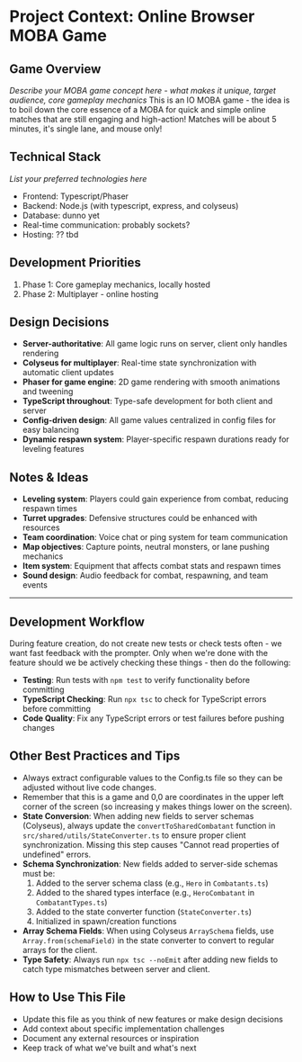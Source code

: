 # Project Context: Online Browser MOBA Game

## Game Overview
*Describe your MOBA game concept here - what makes it unique, target audience, core gameplay mechanics*
This is an IO MOBA game - the idea is to boil down the core essence of a MOBA for quick and simple online matches that are still engaging and high-action! Matches will be about 5 minutes, it's single lane, and mouse only!


## Technical Stack
*List your preferred technologies here*
- Frontend: Typescript/Phaser
- Backend: Node.js (with typescript, express, and colyseus)
- Database: dunno yet
- Real-time communication: probably sockets? 
- Hosting: ?? tbd

## Development Priorities
1. Phase 1: Core gameplay mechanics, locally hosted
2. Phase 2: Multiplayer - online hosting

## Design Decisions
- **Server-authoritative**: All game logic runs on server, client only handles rendering
- **Colyseus for multiplayer**: Real-time state synchronization with automatic client updates
- **Phaser for game engine**: 2D game rendering with smooth animations and tweening
- **TypeScript throughout**: Type-safe development for both client and server
- **Config-driven design**: All game values centralized in config files for easy balancing
- **Dynamic respawn system**: Player-specific respawn durations ready for leveling features

## Notes & Ideas
- **Leveling system**: Players could gain experience from combat, reducing respawn times
- **Turret upgrades**: Defensive structures could be enhanced with resources
- **Team coordination**: Voice chat or ping system for team communication
- **Map objectives**: Capture points, neutral monsters, or lane pushing mechanics
- **Item system**: Equipment that affects combat stats and respawn times
- **Sound design**: Audio feedback for combat, respawning, and team events

---

## Development Workflow
During feature creation, do not create new tests or check tests often - we want fast feedback with the prompter. Only when we're done with the feature should we be actively checking these things - then do the following:
- **Testing**: Run tests with `npm test` to verify functionality before committing
- **TypeScript Checking**: Run `npx tsc` to check for TypeScript errors before committing
- **Code Quality**: Fix any TypeScript errors or test failures before pushing changes

## Other Best Practices and Tips
- Always extract configurable values to the Config.ts file so they can be adjusted without live code changes.
- Remember that this is a game and 0,0 are coordinates in the upper left corner of the screen (so increasing y makes things lower on the screen).
- **State Conversion**: When adding new fields to server schemas (Colyseus), always update the `convertToSharedCombatant` function in `src/shared/utils/StateConverter.ts` to ensure proper client synchronization. Missing this step causes "Cannot read properties of undefined" errors.
- **Schema Synchronization**: New fields added to server-side schemas must be:
  1. Added to the server schema class (e.g., `Hero` in `Combatants.ts`)
  2. Added to the shared types interface (e.g., `HeroCombatant` in `CombatantTypes.ts`)
  3. Added to the state converter function (`StateConverter.ts`)
  4. Initialized in spawn/creation functions
- **Array Schema Fields**: When using Colyseus `ArraySchema` fields, use `Array.from(schemaField)` in the state converter to convert to regular arrays for the client.
- **Type Safety**: Always run `npx tsc --noEmit` after adding new fields to catch type mismatches between server and client.

## How to Use This File
- Update this file as you think of new features or make design decisions
- Add context about specific implementation challenges
- Document any external resources or inspiration
- Keep track of what we've built and what's next

